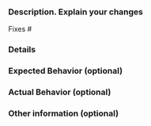 ### Description. Explain your changes

<!-- Please include a summary of the change and which issue is fixed. Please also include relevant motivation and context. List any dependencies that are required for this change. -->


Fixes # <!-- (issue) -->

### Details

<!-- If necessary, describe the problem you have been experiencing in more detail. -->


<!-- If this a bug fix describe expected and actual behaviors -->
### Expected Behavior (optional)

<!-- Tell us what should happen -->


### Actual Behavior (optional)

<!-- Tell us what happens instead -->


### Other information (optional)

<!-- Provide some additional helpful information -->

